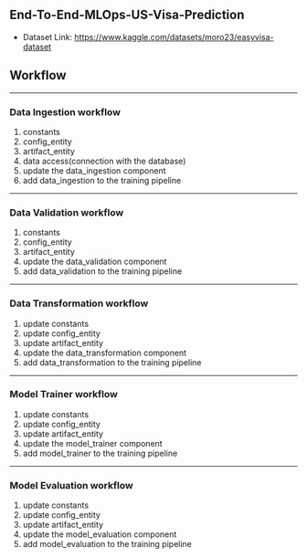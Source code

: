 ## End-To-End-MLOps-US-Visa-Prediction


- Dataset Link: https://www.kaggle.com/datasets/moro23/easyvisa-dataset


## Workflow
---
### Data Ingestion workflow
1. constants
2. config_entity
3. artifact_entity
4. data access(connection with the database)
5. update the data_ingestion component
6. add data_ingestion to the training pipeline

---
### Data Validation workflow
1. constants
2. config_entity
3. artifact_entity
4. update the data_validation component
5. add data_validation to the training pipeline

---
### Data Transformation workflow
1. update constants
2. update config_entity
3. update artifact_entity
4. update the data_transformation component
5. add data_transformation to the training pipeline

---
### Model Trainer workflow
1. update constants
2. update config_entity
3. update artifact_entity
4. update the model_trainer component
5. add model_trainer to the training pipeline


---
### Model Evaluation workflow
1. update constants
2. update config_entity
3. update artifact_entity
4. update the model_evaluation component
5. add model_evaluation to the training pipeline
